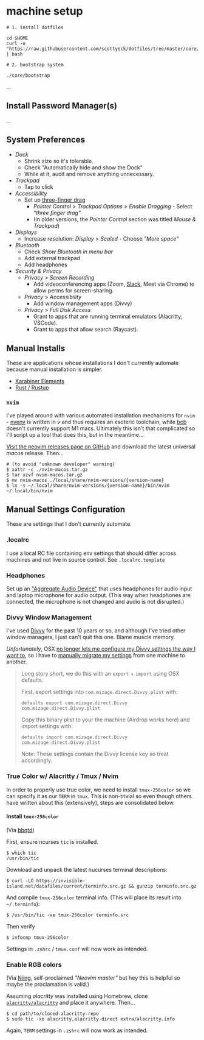 # machine setup

```
# 1. install dotfiles

cd $HOME
curl -o "https://raw.githubusercontent.com/scottyeck/dotfiles/tree/master/core/install" | bash

# 2. bootstrap system

./core/bootstrap

```

…

## Install Password Manager(s)

...

## System Preferences

- _Dock_
  - Shrink size so it's tolerable.
  - Check "Automatically hide and show the Dock"
  - While at it, audit and remove anything unnecessary.
- _Trackpad_
  - Tap to click
- _Accessibility_
  - Set up [three-finger drag](https://www.makeuseof.com/tag/three-finger-drag-mac/)
    - _Pointer Control_ > _Trackpad Options_ > _Enable Dragging_ - Select _"three finger drag"_
    - (In older versions, the _Pointer Control_ section was titled _Mouse & Trackpad_)
- _Displays_
  - Increase resolution: _Display_ > _Scaled_ - Choose _"More space"_
- _Bluetooth_
  - Check _Show Bluetooth in menu bar_
  - Add external trackpad
  - Add headphones
- _Security & Privacy_
  - _Privacy_ > _Screen Recording_
    - Add videoconferencing apps (Zoom, [Slack](https://slack.com/downloads/instructions/mac), Meet via Chrome) to allow perms for screen-sharing.
  - _Privacy_ > _Accessibility_
    - Add window management apps (Divvy)
  - _Privacy_ > _Full Disk Access_
    - Grant to apps that are running terminal emulators (Alacritty, VSCode).
    - Grant to apps that allow search (Raycast).

## Manual Installs

These are applications whose installations I don't currently automate because manual installation is simpler.

- [Karabiner Elements](https://karabiner-elements.pqrs.org/docs/getting-started/installation/)
- [Rust / Rustup](https://www.rust-lang.org/learn/get-started)

### `nvim`

I've played around with various automated installation mechanisms for `nvim` - [nvenv](https://github.com/NTBBloodbath/nvenv) is written in _v_ and thus requires an esoteric toolchain, while [bob](https://github.com/MordechaiHadad/bob) doesn't currently support M1 macs. Ultimately this isn't that complicated so I'll script up a tool that does this, but in the meantime...

[Visit the neovim releases page on GitHub](https://github.com/neovim/neovim/releases) and download the latest universal _macos_ release. Then...

```
# (to avoid "unknown developer" warning)
$ xattr -c ./nvim-macos.tar.gz
$ tar xzvf nvim-macos.tar.gz
$ mv nvim-macos ./local/share/nvim-versions/{version-name}
$ ln -s ~/.local/share/nvim-versions/{version-name}/bin/nvim ~/.local/bin/nvim
```

## Manual Settings Configuration

These are settings that I don't currently automate.

### .localrc

I use a local RC file containing env settings that should differ across machines and not live in source control. See `.localrc.template`

### Headphones

Set up an ["Aggregate Audio Device"](https://www.reddit.com/r/MacOS/comments/n6trw3/how_do_i_make_mac_not_connect_to_my_bluetooth/) that uses headphones for audio input and laptop microphone for audio output. (This way when headphones are connected, the microphone is not changed and audio is not disrupted.)

### Divvy Window Management

I've used [Divvy](https://mizage.com/windivvy/) for the past 10 years or so, and although I've tried other window managers, I just can't quit this one. Blame muscle memory.

_Unfortunately_, OSX [no longer lets me configure my Divvy settings the way I want to](https://apple.stackexchange.com/a/430456), so I have to [manually migrate my settings](https://andrew.hawker.io/dailies/2021/03/01/migrate-divvy-configuration/) from one machine to another.

> Long story short, we do this with an `export` + `import` using OSX defaults.
>
> First, export settings into `com.mizage.direct.Divvy.plist` with:
>
> ```
> defaults export com.mizage.direct.Divvy com.mizage.direct.Divvy.plist
> ```
>
> Copy this binary plist to your the machine (Airdrop works here) and import settings with:
>
> ```
> defaults import com.mizage.direct.Divvy com.mizage.direct.Divvy.plist
> ```
>
> Note: These settings contain the Divvy license key so treat accordingly.

### True Color w/ Alacritty / Tmux / Nvim

In order to properly use true color, we need to install `tmux-256color` so we can specify it as our `TERM` in `tmux`. This is non-trivial so even though others have written about this (extensively), steps are consolidated below.

#### Install `tmux-256color`

(Via [bbqtd](https://gist.github.com/bbqtd/a4ac060d6f6b9ea6fe3aabe735aa9d95#the-right-way))

First, ensure ncurses `tic` is installed.

```
$ which tic
/usr/bin/tic
```

Download and unpack the latest nucurses terminal descriptions:

```
$ curl -LO https://invisible-island.net/datafiles/current/terminfo.src.gz && gunzip terminfo.src.gz
```

And compile `tmux-256color` terminal info. (This will place its result into `~/.terminfo`):

```
$ /usr/bin/tic -xe tmux-256color terminfo.src
```

Then verify

```
$ infocmp tmux-256color
```

Settings in `.zshrc` / `tmux.conf` will now work as intended.

### Enable RGB colors

(Via [Niing](https://unix.stackexchange.com/a/678901), self-proclaimed _"Neovim master"_ but hey this is helpful so maybe the proclamation is valid.)

Assuming _alacritty_ was installed using Homebrew, clone [`alacritty/alacritty`](https://github.com/alacritty/alacritty) and place it anywhere. Then...

```
$ cd path/to/cloned-alacritty-repo
$ sudo tic -xe alacritty,alacritty-direct extra/alacritty.info
```

Again, `TERM` settings in `.zshrc` will now work as intended.
